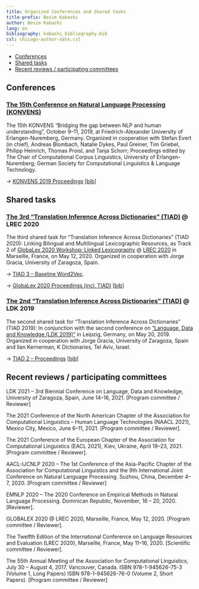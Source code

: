 ```yaml
---
title: Organized Conferences and Shared tasks 
title-prefix: Besim Kabashi
author: Besim Kabashi
lang: en
bibliography: kabashi_bibliography.bib
csl: chicago-author-date.csl
---
```


- [Conferences](#conferences)
- [Shared tasks](#shared-tasks)
- [Recent reviews / participating committees](#recent-reviews-participating-committees)

## Conferences ##

<!-- - [KONVENS 2019](#konvens-2019) -->

### [The 15th Conference on Natural Language Processing (KONVENS)](https://2019.konvens.org/) ### 

The 15th KONVENS “Bridging the gap between NLP and human understanding”, October 9–11, 2019, at Friedrich-Alexander University of Erlangen-Nuremberg, Germany.  Organized in cooperation with Stefan Evert (in chief), Andreas Blombach, Natalie Dykes, Paul Greiner, Tim Griebel, Philipp Heinrich, Thomas Proisl, and Tanja Schorr; Proceedings edited by The Chair of Computational Corpus Linguistics, University of Erlangen-Nuremberg; German Society for Computational Linguistics & Language Technology.

-> [KONVENS 2019 Proceedings](https://corpora.linguistik.uni-erlangen.de/data/konvens/proceedings/) [[bib](bib/Evert_et_al_KONVENS2019ConfOrg.bib)]


## Shared tasks ##

<!-- - [TIAD 2020 as GlobaLex Track 2 @ LREC 2020](#the-3rd-translation-inference-across-dictionaries-tiad-lrec-2020) -->
<!-- - [TIAD 2019 @ LDK 2019](#the-2nd-translation-inference-across-dictionaries-tiad-ldk-2019) -->


### [The 3rd “Translation Inference Across Dictionaries” (TIAD)](https://tiad2020.unizar.es/) @ LREC 2020 ###

The third shared task for “Translation Inference Across Dictionaries” (TIAD 2020): Linking Bilingual and Multilingual Lexicographic Resources, as Track 2 of [GlobaLex 2020 Workshop: Linked Lexicography](https://globalex.link/events/workshops/globalex-workshop-2020/) @ [LREC 2020](https://lrec2020.lrec-conf.org/en/workshops-and-tutorials/2020-workshops/) in Marseílle, France, on May 12, 2020. Organized in cooperation with Jorge Gracia, University of Zaragoza, Spain.

-> [TIAD 3 – Baseline Word2Vec](https://github.com/kabashi/TIAD2020_word2vec).

-> [GlobaLex 2020 Proceedings (incl. TIAD)](https://lrec2020.lrec-conf.org/media/proceedings/Workshops/Books/GLOBALEX2020book.pdf) [[bib](bib/Kernerman_et_al_GlobaLex-2020:2020.bib)]


### [The 2nd “Translation Inference Across Dictionaries” (TIAD)](https://tiad2019.unizar.es/) @ LDK 2019 ###

The second shared task for “Translation Inference Across Dictionaries” (TIAD 2019): In conjunction with the second conference on [“Language, Data and Knowledge (LDK 2019)”](http://2019.ldk-conf.org/) in Leipzig, Germany, on May 20, 2019. Organized in cooperation with Jorge Gracia, University of Zaragoza, Spain and Ilan Kernerman, K Dictionaries, Tel Aviv, Israel.

-> [TIAD 2 – Proceedings](http://ceur-ws.org/Vol-2493/) [[bib](bib/Gracia_et_al_TIAD2019:2019.bib)]


## Recent reviews / participating committees ##

LDK 2021 – 3rd Biennial Conference on Language, Data and Knowledge,  University of Zaragoza, Spain, June 14–16, 2021. [Program committee / Reviewer]

The 2021 Conference of the North American Chapter of the Association for Computational Linguistics – Human Language Technologies (NAACL 2021), Mexico City, Mexico, June 6–11, 2021. [Program committee / Reviewer].

The 2021 Conference of the European Chapter of the Association for Computational Linguistics (EACL 2021), Kiev, Ukraine, April 19–23, 2021. [Program committee / Reviewer]. 

AACL-IJCNLP 2020 – The 1st Conference of the Asia-Pacific Chapter of the Association for Computational Linguistics and the 9th International Joint Conference on Natural Language Processing. Suzhou, China, December 4–7, 2020. [Program committee / Reviewer]

EMNLP 2020 – The 2020 Conference on Empirical Methods in Natural Language Processing. Dominican Republic, November, 16 – 20, 2020. [Reviewer]. 

GLOBALEX 2020 @ LREC 2020, Marseílle, France, May 12, 2020. [Program committee / Reviewer].

The Twelfth Edition of the International Conference on Language Resources and Evaluation (LREC 2020), Marseílle, France, May 11–16, 2020. [Scientific committee / Reviewer].

The 55th Annual Meeting of the Association for Computational Linguistics, July 30 – August 4, 2017. Vancouver, Canada. ISBN 978-1-945626-75-3 (Volume 1, Long Papers) ISBN 978-1-945626-76-0 (Volume 2, Short Papers). [Program committee / Reviewer] 


<!-- ## News ## -->